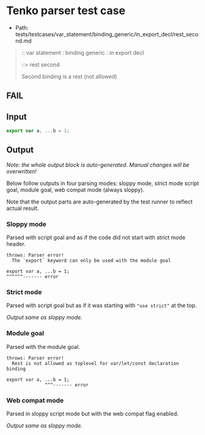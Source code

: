 # Tenko parser test case

- Path: tests/testcases/var_statement/binding_generic/in_export_decl/rest_second.md

> :: var statement : binding generic : in export decl
>
> ::> rest second
>
> Second binding is a rest (not allowed)
>
> 

## FAIL

## Input

`````js
export var a, ...b = 1;
`````

## Output

_Note: the whole output block is auto-generated. Manual changes will be overwritten!_

Below follow outputs in four parsing modes: sloppy mode, strict mode script goal, module goal, web compat mode (always sloppy).

Note that the output parts are auto-generated by the test runner to reflect actual result.

### Sloppy mode

Parsed with script goal and as if the code did not start with strict mode header.

`````
throws: Parser error!
  The `export` keyword can only be used with the module goal

export var a, ...b = 1;
^^^^^^------- error
`````

### Strict mode

Parsed with script goal but as if it was starting with `"use strict"` at the top.

_Output same as sloppy mode._

### Module goal

Parsed with the module goal.

`````
throws: Parser error!
  Rest is not allowed as toplevel for var/let/const declaration binding

export var a, ...b = 1;
              ^^^------- error
`````


### Web compat mode

Parsed in sloppy script mode but with the web compat flag enabled.

_Output same as sloppy mode._
